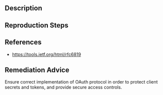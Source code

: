 ## Description


## Reproduction Steps


## References

- https://tools.ietf.org/html/rfc6819


## Remediation Advice

Ensure correct implementation of OAuth protocol in order to protect client secrets and tokens, and provide secure access controls.
